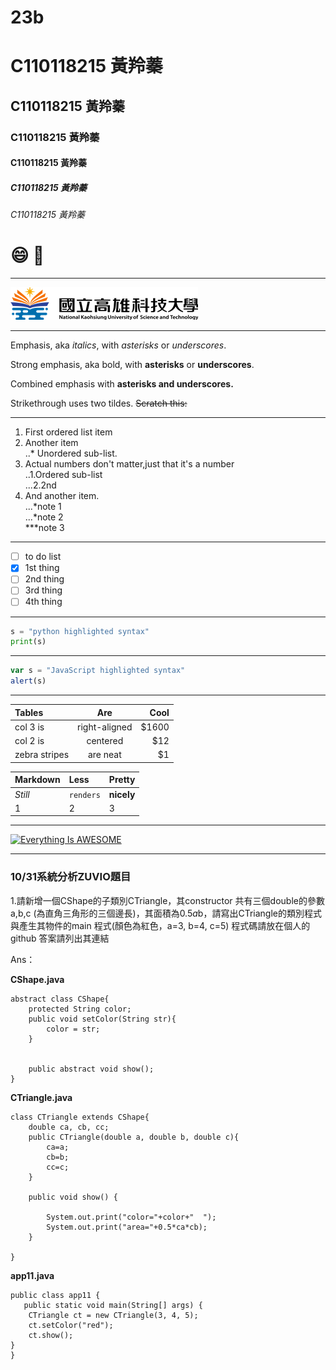 # 23b
# C110118215 黃羚蓁
## C110118215 黃羚蓁
### C110118215 黃羚蓁
#### C110118215 黃羚蓁
##### C110118215 黃羚蓁
###### C110118215 黃羚蓁

# :smile:  🚴 

-----

![NKUST](logo.png "NKUST")

----
Emphasis, aka *italics*, with *asterisks* or *underscores*.

Strong emphasis, aka bold, with **asterisks** or **underscores**.

Combined emphasis with **asterisks and underscores.**

Strikethrough uses two tildes. ~~Scratch this:~~

---

1.  First ordered list item
2.  Another item  
  ..* Unordered sub-list.
3.  Actual numbers don't matter,just that it's a number  
    ..1.Ordered sub-list  
    ...2.2nd
4.  And another item.  
  ...*note 1  
  ...*note 2  
  ***note 3  
  
---

- [ ] to do list
- [x] 1st thing
- [ ] 2nd thing
- [ ] 3rd thing
- [ ] 4th thing

---

```python code
s = "python highlighted syntax"
print(s)
```

---
```javascript code
var s = "JavaScript highlighted syntax"
alert(s)
```
---
| Tables | Are | Cool|
| :------------|:-----------:| ------:|
| col 3 is     |right-aligned|   $1600|
| col 2 is     | centered    |     $12|
| zebra stripes| are neat    |      $1|

| Markdown | Less | Pretty|
| :---         |:---        | :---      |
| *Still*      | `renders`  | **nicely**|
| 1            | 2          | 3         |

---
[![Everything Is AWESOME](https://img.youtube.com/vi/StTqXEQ2l-Y/0.jpg)](https://www.youtube.com/watch?v=StTqXEQ2l-Y "Everything Is AWESOME")

---

### 10/31系統分析ZUVIO題目

1.請新增一個CShape的子類別CTriangle，其constructor 共有三個double的參數 a,b,c (為直角三角形的三個邊長)，其面積為0.5*a*b，請寫出CTriangle的類別程式與產生其物件的main 程式(顏色為紅色，a=3, b=4, c=5) 程式碼請放在個人的github 答案請列出其連結

Ans：

**CShape.java**        
~~~
abstract class CShape{
    protected String color;
    public void setColor(String str){
        color = str;
    } 


    public abstract void show();
}
~~~
           
**CTriangle.java**
~~~
class CTriangle extends CShape{
    double ca, cb, cc;
    public CTriangle(double a, double b, double c){
        ca=a;
        cb=b;
        cc=c;
    }
   
    public void show() {
       
        System.out.print("color="+color+"  ");
        System.out.print("area="+0.5*ca*cb);
    }
   
}
~~~
**app11.java**
~~~
public class app11 {
   public static void main(String[] args) {
    CTriangle ct = new CTriangle(3, 4, 5);
    ct.setColor("red");
    ct.show();
}
}
~~~
